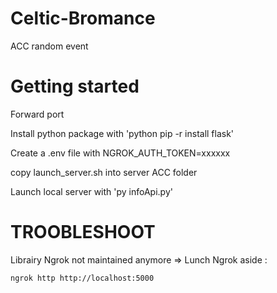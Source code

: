 # Celtic-Bromance
ACC random event 

# Getting started
Forward port

Install python package with 'python pip -r install flask'

Create a .env file with NGROK_AUTH_TOKEN=xxxxxx

copy launch_server.sh into server ACC folder

Launch local server with 'py infoApi.py'

# TROOBLESHOOT

Librairy Ngrok not maintained anymore => Lunch Ngrok aside : 

`ngrok http http://localhost:5000`